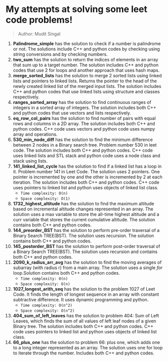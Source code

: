 # My attempts at solving some leet code problems!

> Author: Mudit Singal


1. **Palindrome_simple** has the solution to check if a number is palindrome or not. The solutions include C++ and python codes by checking using string conversions and by checking numbers.
2. **two_sum** has the solution to return the indices of elements in an array that sum up to a target number. The solution includes C++ and python codes that use 2 for loops and another approach that uses hash maps.
3. **merge_sorted_lists** has the solution to merge 2 sorted lists using linked lists and pointers to linked lists. Returns the pointer to the head of the newly created linked list of the merged input lists. The solution includes C++ and python codes that use linked lists using structure and classes respectively.
4. **ranges_sorted_array** has the solution to find continuous ranges of integers in a sorted array of integers. The solution includes both C++ and python codes that use vectors and lists respectively.
5. **eq_row_col_pairs** has the solution to find number of pairs with equal rows and columns in a 2D array. The solution includes both C++ and python codes. C++ code uses vectors and python code uses numpy array and operations.
6. **530_min_node_diff** has the solution to find the minimum difference between 2 nodes in a Binary search tree. Problem number 530 in leet code. The solution includes both C++ and python codes. C++ code uses linked lists and STL stack and python code uses a node class and stack using lists.
7. **141_linked_list_cycle** has the solution to find if a linked list has a loop in it. Problem number 141 in Leet Code. The solution uses 2 pointers. One pointer is incremented by one and the other is incremented by 2 at each iteration. The solution includes both C++ and python codes. C++ code uses pointers to linked list and python uses objects of linked list class. 
    - `Time complexity: O(n)`
    - `Space complexity: O(1)`
8. **1732_highest_altitude** has the solution to find the maximum altitude based on incremental altitude changes represented in an array. The solution uses a max variable to store the all-time highest altitude and a curr variable that stores the current cumulative altitude. The solution contains both C++ and python codes.
9. **144_preorder_BST** has the solution to perform pre-order traversal of a Binary Search TREE(BST). The solution uses recursion. The solution contains both C++ and python codes.
10. **145_postorder_BST** has the solution to perform post-order traversal of a Binary Search TREE(BST). The solution uses recursion and contains both C++ and python codes.
11. **2090_k_radius_arr_avg** has the solution to find the moving averages of subarray (with radius r) from a main array. The solution uses a single _for_ loop.Solution contains both C++ and python codes.
    - `Time complexity: O(n)`
    - `Space complexity: O(n)`
12. **1027_longest_arith_seq** has the solution to the problem 1027 of Leet Code. It finds the length of longest sequence in an array with constant subtractive difference. It uses dynamic programming and python.
    - `Time complexity: O(n^2)`
    - `Space complexity: O(n^2)`
13. **404_sum_of_left_leaves** has the solution to problem 404: Sum of Left Leaves, which finds the sum of all values of left leaf nodes of a given Binary tree. The solution includes both C++ and python codes. C++ code uses pointers to linked list and python uses objects of linked list class.
14. **66_plus_one** has the solution to problem 66: plus one, which adds one to a long integer represented as an array. The solution uses one for loop to iterate through the number. Includes both C++ and python codes.